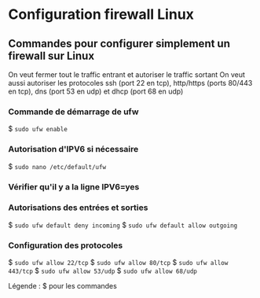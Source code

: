 # Configuration firewall Linux

## Commandes pour configurer simplement un firewall sur Linux

On veut fermer tout le traffic entrant et autoriser le traffic sortant
On veut aussi autoriser les protocoles ssh (port 22 en tcp), http/https (ports 80/443 en tcp), dns (port 53 en udp) et dhcp (port 68 en udp)

### Commande de démarrage de ufw
$ ```sudo ufw enable```

### Autorisation d'IPV6 si nécessaire
$ ```sudo nano /etc/default/ufw```
### Vérifier qu'il y a la ligne IPV6=yes

### Autorisations des entrées et sorties
$ ```sudo ufw default deny incoming```
$ ```sudo ufw default allow outgoing```

### Configuration des protocoles
$ ```sudo ufw allow 22/tcp```
$ ```sudo ufw allow 80/tcp```
$ ```sudo ufw allow 443/tcp```
$ ```sudo ufw allow 53/udp```
$ ```sudo ufw allow 68/udp```

Légende :
$ pour les commandes
